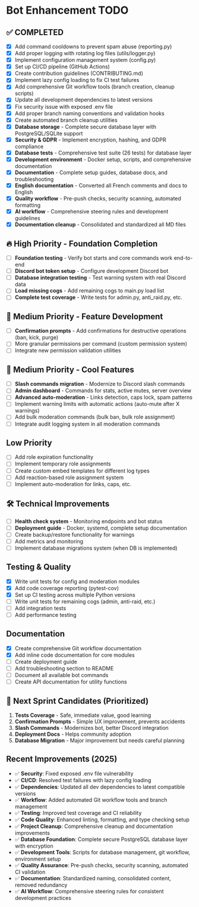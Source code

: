 # Bot Enhancement TODO

## ✅ **COMPLETED**
- [x] Add command cooldowns to prevent spam abuse (reporting.py)
- [x] Add proper logging with rotating log files (utils/logger.py)
- [x] Implement configuration management system (config.py)
- [x] Set up CI/CD pipeline (GitHub Actions)
- [x] Create contribution guidelines (CONTRIBUTING.md)
- [x] Implement lazy config loading to fix CI test failures
- [x] Add comprehensive Git workflow tools (branch creation, cleanup scripts)
- [x] Update all development dependencies to latest versions
- [x] Fix security issue with exposed .env file
- [x] Add proper branch naming conventions and validation hooks
- [x] Create automated branch cleanup utilities
- [x] **Database storage** - Complete secure database layer with PostgreSQL/SQLite support
- [x] **Security & GDPR** - Implement encryption, hashing, and GDPR compliance
- [x] **Database tests** - Comprehensive test suite (26 tests) for database layer
- [x] **Development environment** - Docker setup, scripts, and comprehensive documentation
- [x] **Documentation** - Complete setup guides, database docs, and troubleshooting
- [x] **English documentation** - Converted all French comments and docs to English
- [x] **Quality workflow** - Pre-push checks, security scanning, automated formatting
- [x] **AI workflow** - Comprehensive steering rules and development guidelines
- [x] **Documentation cleanup** - Consolidated and standardized all MD files

## 🔥 High Priority - Foundation Completion
- [ ] **Foundation testing** - Verify bot starts and core commands work end-to-end
- [ ] **Discord bot token setup** - Configure development Discord bot
- [ ] **Database integration testing** - Test warning system with real Discord data
- [ ] **Load missing cogs** - Add remaining cogs to main.py load list
- [ ] **Complete test coverage** - Write tests for admin.py, anti_raid.py, etc.

## 🚀 Medium Priority - Feature Development  
- [ ] **Confirmation prompts** - Add confirmations for destructive operations (ban, kick, purge)
- [ ] More granular permissions per command (custom permission system)
- [ ] Integrate new permission validation utilities

## 🚀 Medium Priority - Cool Features
- [ ] **Slash commands migration** - Modernize to Discord slash commands
- [ ] **Admin dashboard** - Commands for stats, active mutes, server overview
- [ ] **Advanced auto-moderation** - Links detection, caps lock, spam patterns
- [ ] Implement warning limits with automatic actions (auto-mute after X warnings)
- [ ] Add bulk moderation commands (bulk ban, bulk role assignment)
- [ ] Integrate audit logging system in all moderation commands

## Low Priority
- [ ] Add role expiration functionality
- [ ] Implement temporary role assignments
- [ ] Create custom embed templates for different log types
- [ ] Add reaction-based role assignment system
- [ ] Implement auto-moderation for links, caps, etc.

## 🛠️ Technical Improvements
- [ ] **Health check system** - Monitoring endpoints and bot status
- [ ] **Deployment guide** - Docker, systemd, complete setup documentation
- [ ] Create backup/restore functionality for warnings
- [ ] Add metrics and monitoring
- [ ] Implement database migrations system (when DB is implemented)

## Testing & Quality
- [x] Write unit tests for config and moderation modules
- [x] Add code coverage reporting (pytest-cov)
- [x] Set up CI testing across multiple Python versions
- [ ] Write unit tests for remaining cogs (admin, anti-raid, etc.)
- [ ] Add integration tests
- [ ] Add performance testing

## Documentation
- [x] Create comprehensive Git workflow documentation
- [x] Add inline code documentation for core modules
- [ ] Create deployment guide
- [ ] Add troubleshooting section to README
- [ ] Document all available bot commands
- [ ] Create API documentation for utility functions

## 🎯 Next Sprint Candidates (Prioritized)
1. **Tests Coverage** - Safe, immediate value, good learning
2. **Confirmation Prompts** - Simple UX improvement, prevents accidents  
3. **Slash Commands** - Modernizes bot, better Discord integration
4. **Deployment Docs** - Helps community adoption
5. **Database Migration** - Major improvement but needs careful planning

## Recent Improvements (2025)
- ✅ **Security**: Fixed exposed .env file vulnerability
- ✅ **CI/CD**: Resolved test failures with lazy config loading  
- ✅ **Dependencies**: Updated all dev dependencies to latest compatible versions
- ✅ **Workflow**: Added automated Git workflow tools and branch management
- ✅ **Testing**: Improved test coverage and CI reliability
- ✅ **Code Quality**: Enhanced linting, formatting, and type checking setup
- ✅ **Project Cleanup**: Comprehensive cleanup and documentation improvements
- ✅ **Database Foundation**: Complete secure PostgreSQL database layer with encryption
- ✅ **Development Tools**: Scripts for database management, git workflow, environment setup
- ✅ **Quality Assurance**: Pre-push checks, security scanning, automated CI validation
- ✅ **Documentation**: Standardized naming, consolidated content, removed redundancy
- ✅ **AI Workflow**: Comprehensive steering rules for consistent development practices